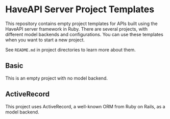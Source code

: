HaveAPI Server Project Templates
================================
This repository contains empty project templates for APIs built using the
HaveAPI server framework in Ruby. There are several projects, with different
model backends and configurations. You can use these templates when you want to
start a new project.

See `README.md` in project directories to learn more about them.

## Basic
This is an empty project with no model backend.

## ActiveRecord
This project uses ActiveRecord, a well-known ORM from Ruby on Rails, as a model
backend.
